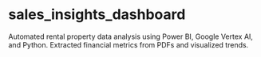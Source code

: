 # sales_insights_dashboard
Automated rental property data analysis using Power BI, Google Vertex AI, and Python. Extracted financial metrics from PDFs and visualized trends.
